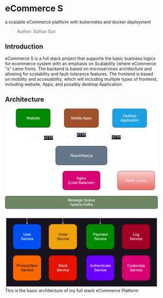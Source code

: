 # eCommerce S 
a scalable eCommerce platform with kubernetes and docker deployment
> Author: Sizhuo Sun

## Introduction
eCommerce S is a full stack project that supports the basic business logics for ecommerce system with an emphasis on Scalability (where eCommerce "s" came from). The backend is based on microservices architecture and allowing for scalability and fault-tolerance features. The frontend is based on mobility and accessibility, which will including multiple types of frontend, including website, Apps, and possibly desktop Application.

## Architecture
![basic-architecture](./img/ecommerce-s-architecture.svg)
This is the basic architecture of my full stack eCommerce Platform